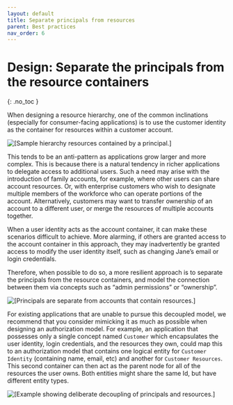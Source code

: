 ```yaml
---
layout: default
title: Separate principals from resources
parent: Best practices
nav_order: 6
---
```


# Design: Separate the principals from the resource containers

{: .no_toc }

When designing a resource hierarchy, one of the common inclinations (especially for consumer-facing applications) is to use the customer identity as the container for resources within a customer account.

<!--![\[Sample hierarchy resources contained by a principal.\]](<img  width="60%" src="images/separate-principals-from-resources.png"/>)-->

![\[Sample hierarchy resources contained by a principal.\]](images/separate-principals-from-resources.png)

This tends to be an anti-pattern as applications grow larger and more complex. This is because there is a natural tendency in richer applications to delegate access to additional users. Such a need may arise with the introduction of family accounts, for example, where other users can share account resources. Or, with enterprise customers who wish to designate multiple members of the workforce who can operate portions of the account. Alternatively, customers may want to transfer ownership of an account to a different user, or merge the resources of multiple accounts together.

When a user identity acts as the account container, it can make these scenarios difficult to achieve. More alarming, if others are granted access to the account container in this approach, they may inadvertently be granted access to modify the user identity itself, such as changing Jane’s email or login credentials.

Therefore, when possible to do so, a more resilient approach is to separate the principals from the resource containers, and model the connection between them via concepts such as “admin permissions” or “ownership”.

<!--![\[Principals are separate from accounts that contain resources.\]](<img width="80%" src="images/separate-principals-from-resources-2.png">)/>-->

![\[Principals are separate from accounts that contain resources.\]](images/separate-principals-from-resources-2.png)

For existing applications that are unable to pursue this decoupled model, we recommend that you consider mimicking it as much as possible when designing an authorization model. For example, an application that possesses only a single concept named `Customer` which encapsulates the user identity, login credentials, and the resources they own, could map this to an authorization model that contains one logical entity for `Customer Identity` (containing name, email, etc) and another for `Customer Resources`. This second container can then act as the parent node for all of the resources the user owns. Both entities might share the same Id, but have different entity types.

<!--![\[Example showing deliberate decoupling of principals and resources.\]](<img width="80%" src="images/separate-principals-from-resources-3.png">)-->

![\[Example showing deliberate decoupling of principals and resources.\]](images/separate-principals-from-resources-3.png)

